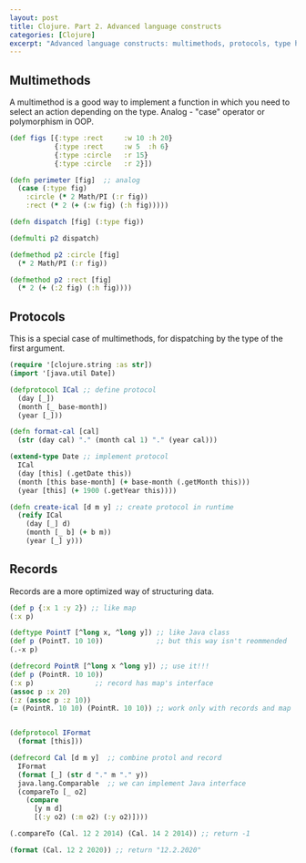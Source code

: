 ```yaml
---
layout: post
title: Clojure. Part 2. Advanced language constructs
categories: [Clojure]
excerpt: "Advanced language constructs: multimethods, protocols, type hint, EDN and etc."
---
```

## Multimethods

A multimethod is a good way to implement a function in which you need to select an action depending on the type. Analog - "case" operator or polymorphism in OOP.

``` clojure
(def figs [{:type :rect     :w 10 :h 20}
           {:type :rect     :w 5  :h 6}
           {:type :circle   :r 15}
           {:type :circle   :r 2}])

(defn perimeter [fig]  ;; analog
  (case (:type fig)
    :circle (* 2 Math/PI (:r fig))
    :rect (* 2 (+ (:w fig) (:h fig)))))

(defn dispatch [fig] (:type fig))

(defmulti p2 dispatch)

(defmethod p2 :circle [fig]
  (* 2 Math/PI (:r fig))

(defmethod p2 :rect [fig]
  (* 2 (+ (:2 fig) (:h fig))))
```

## Protocols
This is a special case of multimethods, for dispatching by the type of the first argument.

``` clojure
(require '[clojure.string :as str])
(import '[java.util Date])

(defprotocol ICal ;; define protocol
  (day [_])
  (month [_ base-month])
  (year [_]))

(defn format-cal [cal]
  (str (day cal) "." (month cal 1) "." (year cal)))

(extend-type Date ;; implement protocol
  ICal
  (day [this] (.getDate this))
  (month [this base-month] (+ base-month (.getMonth this)))
  (year [this] (+ 1900 (.getYear this))))

(defn create-ical [d m y] ;; create protocol in runtime
  (reify ICal
    (day [_] d)
    (month [_ b] (+ b m))
    (year [_] y)))
```

## Records

Records are a more optimized way of structuring data.

``` clojure
(def p {:x 1 :y 2}) ;; like map
(:x p)

(deftype PointT [^long x, ^long y]) ;; like Java class
(def p (PointT. 10 10))             ;; but this way isn't reommended
(.-x p)

(defrecord PointR [^long x ^long y]) ;; use it!!!
(def p (PointR. 10 10))
(:x p)               ;; record has map's interface
(assoc p :x 20)
(:z (assoc p :z 10))
(= (PointR. 10 10) (PointR. 10 10)) ;; work only with records and map


(defprotocol IFormat 
  (format [this]))

(defrecord Cal [d m y]  ;; combine protol and record
  IFormat
  (format [_] (str d "." m "." y))
  java.lang.Comparable  ;; we can implement Java interface
  (compareTo [_ o2]
    (compare
      [y m d]
      [(:y o2) (:m o2) (:y o2)])))

(.compareTo (Cal. 12 2 2014) (Cal. 14 2 2014)) ;; return -1

(format (Cal. 12 2 2020)) ;; return "12.2.2020"
```
